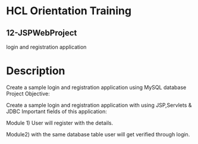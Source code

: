 # HCL Orientation Training

## 12-JSPWebProject  
  login and registration application  

# Description

Create a sample login and registration application using MySQL database
Project Objective:  
  
Create a sample login and registration application with using JSP,Servlets & JDBC
Important fields of this application:  
  
Module 1) User will register with the details.  
  
Module2) with the same database table user will get verified through login.  

